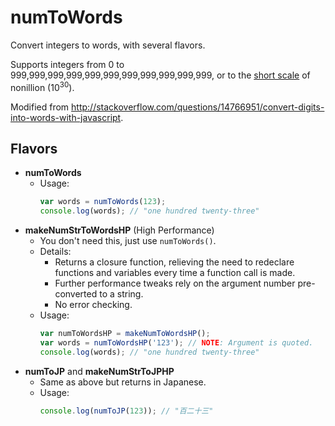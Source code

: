 # numToWords

Convert integers to words, with several flavors.

Supports integers from 0 to 999,999,999,999,999,999,999,999,999,999,999, or to the [short scale](https://en.wikipedia.org/wiki/Long_and_short_scales) of nonillion (10<sup>30</sup>).

Modified from <http://stackoverflow.com/questions/14766951/convert-digits-into-words-with-javascript>.

## Flavors
- **numToWords**
  - Usage:
    ```javascript
    var words = numToWords(123);
    console.log(words); // "one hundred twenty-three"
    ```
- **makeNumStrToWordsHP** (High Performance)
  - You don't need this, just use `numToWords()`.
  - Details:
    - Returns a closure function, relieving the need to redeclare functions and variables every time a function call is made.
    - Further performance tweaks rely on the argument number pre-converted to a string.
    - No error checking.
  - Usage:
    ```javascript
    var numToWordsHP = makeNumToWordsHP();
    var words = numToWordsHP('123'); // NOTE: Argument is quoted.
    console.log(words); // "one hundred twenty-three"
    ```
- **numToJP** and **makeNumStrToJPHP**
  - Same as above but returns in Japanese.
  - Usage:
    ```javascript
    console.log(numToJP(123)); // "百二十三"
    ```
